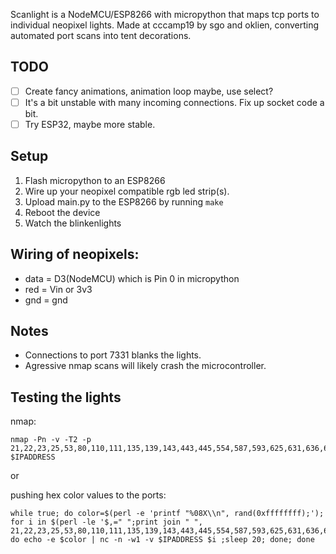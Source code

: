 Scanlight is a NodeMCU/ESP8266 with micropython that maps tcp ports to individual neopixel lights. Made at cccamp19 by sgo and oklien, converting automated port scans into tent decorations.

## TODO
- [ ] Create fancy animations, animation loop maybe, use select?
- [ ] It's a bit unstable with many incoming connections. Fix up socket code a bit.
- [ ] Try ESP32, maybe more stable.

## Setup
1. Flash micropython to an ESP8266
2. Wire up your neopixel compatible rgb led strip(s).
3. Upload main.py to the ESP8266 by running `make`
4. Reboot the device
5. Watch the blinkenlights

## Wiring of neopixels:
- data = D3(NodeMCU) which is Pin 0 in micropython
- red = Vin or 3v3
- gnd = gnd

## Notes
- Connections to port 7331 blanks the lights.
- Agressive nmap scans will likely crash the microcontroller.

## Testing the lights

nmap:

```
nmap -Pn -v -T2 -p 21,22,23,25,53,80,110,111,135,139,143,443,445,554,587,593,625,631,636,646,787,808,873,902,990,993,995,1723,3306,3389,5900,8080,8443,8888,9000,9001,9090,9100,9102,2121,2161,2301,2383,2401,2601,2717,2869,2967,3000,9999 $IPADDRESS
```

or

pushing hex color values to the ports:

```
while true; do color=$(perl -e 'printf "%08X\\n", rand(0xffffffff);'); for i in $(perl -le '$,=" ";print join " ", 21,22,23,25,53,80,110,111,135,139,143,443,445,554,587,593,625,631,636,646,787,808,873,902,990,993,995,1723,3306,3389,5900,8080,8443,8888,9000,9001,9090,9100,9102,2121,2161,2301,2383,2401,2601,2717,2869,2967,3000;'); do echo -e $color | nc -n -w1 -v $IPADDRESS $i ;sleep 20; done; done
```
